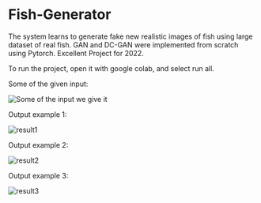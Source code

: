 # Fish-Generator

The system learns to generate fake new realistic images of fish using large dataset of
real fish. GAN and DC-GAN were implemented from scratch using Pytorch.
Excellent Project for 2022.

To run the project, open it with google colab, and select run all.

Some of the given input:

![Some of the input we give it](https://user-images.githubusercontent.com/74927870/195577802-6ac2f234-51a3-44ad-9e43-d11a958c1765.png)

Output example 1: 

![result1](https://user-images.githubusercontent.com/74927870/195578118-923e93d1-6c58-432b-b82e-5df54e49c541.png)

Output example 2: 

![result2](https://user-images.githubusercontent.com/74927870/195578241-40003340-70cf-4942-9c44-3dfc70161f82.png)

Output example 3: 

![result3](https://user-images.githubusercontent.com/74927870/195578408-109bdcc4-d4b1-4b46-9b9e-34184687adb3.png)

